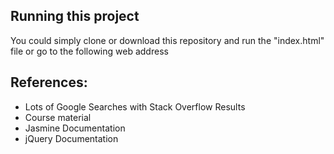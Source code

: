 ## Running this project

You could simply clone or download this repository and run the "index.html" file or go to the following web address

## References:

* Lots of Google Searches with Stack Overflow Results
* Course material
* Jasmine Documentation
* jQuery Documentation